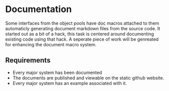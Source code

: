 

# Documentation

Some interfaces from the object pools have doc macros attached to them automaticly generating document markdown files from the source code. It started out as a bit of a hack, this task is centered around documenting existing code using that hack. A seperate piece of work will be genreated for enhancing the document macro system.

## Requirements

- Every major system has been documented
- The documents are published and viewable on the static github website.
- Every major system has an example associated with it.

